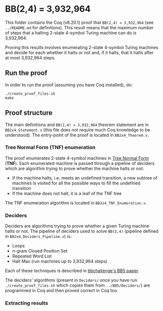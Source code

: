# BB(2,4) = 3,932,964

This folder contains the Coq (v8.20.1) proof that `BB(2,4) = 3,932,964` (see `../README.md` for definitions). This result means that the maximum number of steps that a halting 2-state 4-symbol Turing machine can do is 3,932,964. 

Proving this results involves enumerating 2-state 4-symbol Turing machines and decide for each whether it halts or not and, if it halts, that it halts after at most 3,932,964 steps.

## Run the proof

In order to run the proof (assuming you have Coq installed), do:

```
./create_proof_files.sh
make
```

## Proof structure

The main definitions and `BB(2,4) = 3,932,964` theorem statement are in `BB2x4_Statement.v` (this file does not require much Coq knowledge to be understood). The entry-point of the proof is located in `BB2x4_Theorem.v`.

### Tree Normal Form (TNF) enumeration

The proof enumerates 2-state 4-symbol machines in [Tree Normal Form](https://wiki.bbchallenge.org/wiki/Tree_Normal_Form) (**TNF**). Each enumerated machine is passed through a pipeline of deciders which are algorithm trying to prove whether the machine halts or not:

- If the machine halts, i.e. meets an undefined transition, a new subtree of machines is visited for all the possible ways to fill the undefined transition
- If the machine does not halt, it is a leaf of the TNF tree

The TNF enumeration algorithm is located in `BB2x4_TNF_Enumeration.v`.

### Deciders

Deciders are algorithms trying to prove whether a given Turing machine halts or not. The pipeline of deciders used to solve `BB(2,4)` (pipeline defined in `BB2x4_Deciders_Pipeline.v`) is:

- Loops
- n-gram Closed Position Set
- Repeated Word List
- Halt Max (run machines up to 3,932,964 steps)

Each of these techniques is described in [bbchallenge's BB5 paper](https://github.com/bbchallenge/bbchallenge-paper).

The deciders' algorithms (present in `Deciders/` once you have run `./create_proof_files.sh` which copies them from `../BB5/Deciders/`) are programmed in Coq and then proved correct in Coq too.

### Extracting results